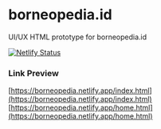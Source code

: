 # borneopedia.id

UI/UX HTML prototype for borneopedia.id

[![Netlify Status](https://api.netlify.com/api/v1/badges/f94e898f-f01b-4823-b232-986ae4c47f0a/deploy-status)](https://app.netlify.com/sites/borneopedia/deploys)

### Link Preview

[https://borneopedia.netlify.app/index.html](https://borneopedia.netlify.app/index.html) 
[https://borneopedia.netlify.app/home.html](https://borneopedia.netlify.app/home.html) 
